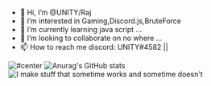 - 👋 Hi, I’m @UNITY/Raj
- 👀 I’m interested in Gaming,Discord.js,BruteForce
- 🌱 I’m currently learning java script ...
- 💞️ I’m looking to collaborate on no where ...
- 📫 How to reach me discord: UNITY#4582 || 


![#center](https://github-readme-stats.vercel.app/api/top-langs/?username=UNITY002&layout=compact)
![Anurag's GitHub stats](https://github-readme-stats.vercel.app/api?username=UNITY002&show_icons=true&theme=radical)
![I make stuff that sometime works and sometime doesn't](https://linustechtips.com/uploads/monthly_2017_04/IMG_1135.GIF.1306379ccdf6fcf96c77d78509a07273.GIF)
